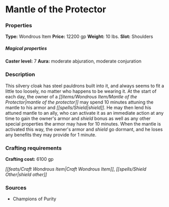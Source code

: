 ﻿---
Title: "Mantle of the Protector"
Type: "Wondrous Item"
Price: "12200 gp"
Weight: "10 lbs."
Slot: "Shoulders"
Caster level: "7"
Aura: "moderate abjuration, moderate conjuration"
Description: |
  "This silvery cloak has steel pauldrons built into it, and always seems to fit a little too loosely, no matter who happens to be wearing it. At the start of each day, the owner of a _mantle of the protector_ may spend 10 minutes attuning the mantle to his armor and shield. He may then lend his attuned mantle to an ally, who can activate it as an immediate action at any time to gain the owner's armor and shield bonus as well as any other special properties the armor may have for 10 minutes. When the mantle is activated this way, the owner's armor and shield go dormant, and he loses any benefits they may provide for 1 minute."
Crafting cost: "6100 gp"
Sources: "['Champions of Purity']"
---

# Mantle of the Protector

### Properties

**Type:** Wondrous Item **Price:** 12200 gp **Weight:** 10 lbs. **Slot:** Shoulders

##### Magical properties

**Caster level:** 7 **Aura:** moderate abjuration, moderate conjuration

### Description

This silvery cloak has steel pauldrons built into it, and always seems to fit a little too loosely, no matter who happens to be wearing it. At the start of each day, the owner of a _[[items/Wondrous Item/Mantle of the Protector|mantle of the protector]]_ may spend 10 minutes attuning the mantle to his armor and _[[spells/Shield|shield]]_. He may then lend his attuned mantle to an ally, who can activate it as an immediate action at any time to gain the owner's armor and _shield_ bonus as well as any other special properties the armor may have for 10 minutes. When the mantle is activated this way, the owner's armor and _shield_ go dormant, and he loses any benefits they may provide for 1 minute.

### Crafting requirements

**Crafting cost:** 6100 gp

_[[feats/Craft Wondrous Item|Craft Wondrous Item]]_, _[[spells/Shield Other|shield other]]_

### Sources

* Champions of Purity